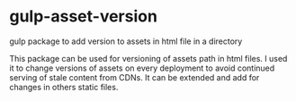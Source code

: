 # gulp-asset-version
gulp package to add version to assets in html file in a directory

This package can be used for versioning of assets path in html files.
I used it to change versions of assets on every deployment to avoid continued serving of stale content from CDNs.
It can be extended and add for changes in others static files.
